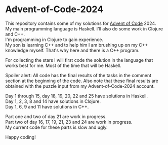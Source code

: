 # Advent-of-Code-2024

This repository contains some of my solutions for [Advent of Code](https://adventofcode.com) 2024.\
My main programming language is Haskell. I'll also do some work in Clojure and C++. \
I'm programming in Clojure to gain experience. \
My son is learning C++ and to help him I am brushing up on my C++ knowledge myself.
That's why here and there is a C++ program.

For collecting the stars I will first code the solution in the language that works best for me. 
Most of the time that will be Haskell.

Spoiler alert: All code has the final results of the tasks in the comment section at the beginning of the code.
Also note that these final results are obtained with the puzzle input from my Advent-of-Code-2024 account.

Day 1 through 15, day 18, 19, 20, 22 and 25 have solutions in Haskell.\
Day 1, 2, 3, 8 and 14 have solutions in Clojure.\
Day 1, 6, 9 and 11 have solutions in C++.

Part one and two of day 21 are work in progress.\
Part two of day 16, 17, 19, 21, 23 and 24 are work in progress.\
My current code for these parts is slow and ugly.

Happy coding!
